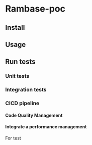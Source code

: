 # Rambase-poc

## Install

## Usage

## Run tests

### Unit tests

### Integration tests

### CICD pipeline

#### Code Quality Management

#### Integrate a performance management

For test

